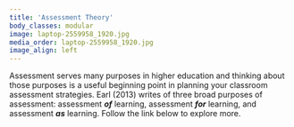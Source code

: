 ```yaml
---
title: 'Assessment Theory'
body_classes: modular
image: laptop-2559958_1920.jpg
media_order: laptop-2559958_1920.jpg
image_align: left
---
```


Assessment serves many purposes in higher education and thinking about those purposes is a useful beginning point in planning your classroom assessment strategies. Earl (2013) writes of three broad purposes of assessment: assessment ***of*** learning, assessment ***for*** learning, and assessment ***as*** learning. Follow the link below to explore more.
